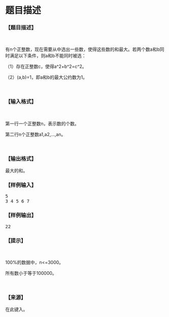 # 题目描述


<h3>
【题目描述】
</h3>
<p>
<br/>
</p>
<p>
有n个正整数，现在需要从中选出一些数，使得这些数的和最大。若两个数a和b同时满足以下条件，则a和b不能同时被选：
</p>
<p>
（1）存在正整数c，使得a^2+b^2=c^2。
</p>
<p>
（2）(a,b)=1，即a和b的最大公约数为1。
</p>
<p>
<br/>
</p>
<h3>
【输入格式】
</h3>
<p>
<br/>
</p>
<p>
第一行一个正整数n，表示数的个数。
</p>
<p>
第二行n个正整数a1,a2,…,an。
</p>
<p>
<br/>
</p>
<h3>
【输出格式】
</h3>
<p>
最大的和。
</p>
<h3>
【样例输入】
</h3>
<pre>5
3 4 5 6 7</pre>
<h3>
【样例输出】
</h3>
<pre>22</pre>
<h3>
【提示】
</h3>
<p>
<br/>
</p>
<p>
100%的数据中，n&lt;=3000。
</p>
<p>
所有数小于等于100000。
</p>
<p>
<br/>
</p>
<h3>
【来源】
</h3>
<p>
在此键入。
</p>
